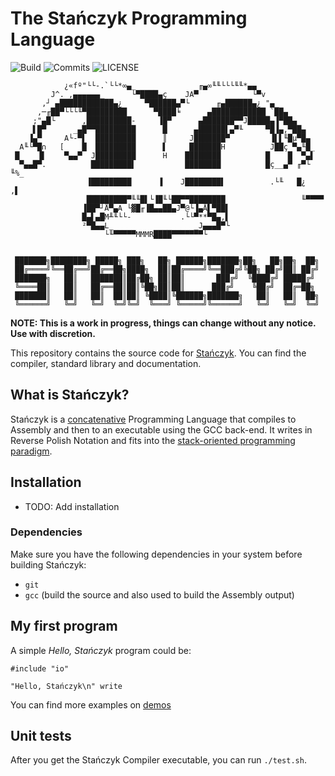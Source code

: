 # The Stańczyk Programming Language

![Build](https://img.shields.io/appveyor/build/elnawe/stanczyk)
![Commits](https://img.shields.io/github/commit-activity/w/elnawe/stanczyk)
![LICENSE](https://img.shields.io/github/license/elnawe/stanczyk)

```
            ¿«fº"└└-.`└└*∞▄_              ╓▄∞╙╙└└└╙╙*▄▄
         J^. ,▄▄▄▄▄▄_      └▀████▄ç    JA▀            └▀v
       ,┘ ▄████████████▄¿     ▀██████▄▀└      ╓▄██████▄¿ "▄_
      ,─╓██▀└└└╙▀█████████      ▀████╘      ▄████████████_`██▄
     ;"▄█└      ,██████████-     ▐█▀      ▄███████▀▀J█████▄▐▀██▄
     ▌█▀      _▄█▀▀█████████      █      ▄██████▌▄▀╙     ▀█▐▄,▀██▄
    ▐▄▀     A└-▀▌  █████████      ║     J███████▀         ▐▌▌╙█µ▀█▄
  A╙└▀█∩   [    █  █████████      ▌     ███████H          J██ç ▀▄╙█_
 █    ▐▌    ▀▄▄▀  J█████████      H    ████████          █    █  ▀▄▌
  ▀▄▄█▀.          █████████▌           ████████          █ç__▄▀ ╓▀└ ╙%_
                 ▐█████████      ▐    J████████▌          .└╙   █¿   ,▌
                 █████████▀╙╙█▌└▐█╙└██▀▀████████                 ╙▀▀▀▀
                ▐██▀┘Å▀▄A └▓█╓▐█▄▄██▄J▀@└▐▄Å▌▀██▌
                █▄▌▄█M╨╙└└-           .└└▀**▀█▄,▌
                ²▀█▄▄L_                  _J▄▄▄█▀└
                     └╙▀▀▀▀▀MMMR████▀▀▀▀▀▀▀└


 ███████╗████████╗ █████╗ ███╗   ██╗ ██████╗███████╗██╗   ██╗██╗  ██╗
 ██╔════╝╚══██╔══╝██╔══██╗████╗  ██║██╔════╝╚══███╔╝╚██╗ ██╔╝██║ ██╔╝
 ███████╗   ██║   ███████║██╔██╗ ██║██║       ███╔╝  ╚████╔╝ █████╔╝
 ╚════██║   ██║   ██╔══██║██║╚██╗██║██║      ███╔╝    ╚██╔╝  ██╔═██╗
 ███████║   ██║   ██║  ██║██║ ╚████║╚██████╗███████╗   ██║   ██║  ██╗
 ╚══════╝   ╚═╝   ╚═╝  ╚═╝╚═╝  ╚═══╝ ╚═════╝╚══════╝   ╚═╝   ╚═╝  ╚═╝
```

**NOTE: This is a work in progress, things can change without any notice. Use with discretion.**

This repository contains the source code for [Stańczyk]. You can find the compiler, standard library and documentation.

[Stańczyk]: https://stanczyk-lang.org

## What is Stańczyk?

Stańczyk is a [concatenative](https://en.wikipedia.org/wiki/Concatenative_programming_language) Programming Language that compiles to Assembly and then to an executable using the GCC back-end. It writes in Reverse Polish Notation and fits into the [stack-oriented programming paradigm](https://en.wikipedia.org/wiki/Stack-oriented_programming).

## Installation

- TODO: Add installation

### Dependencies

Make sure you have the following dependencies in your system before building Stańczyk:

* `git`
* `gcc` (build the source and also used to build the Assembly output)

## My first program

A simple *Hello, Stańczyk* program could be:

```
#include "io"

"Hello, Stańczyk\n" write
```

You can find more examples on [demos](demo)

## Unit tests

After you get the Stańczyk Compiler executable, you can run `./test.sh`.
